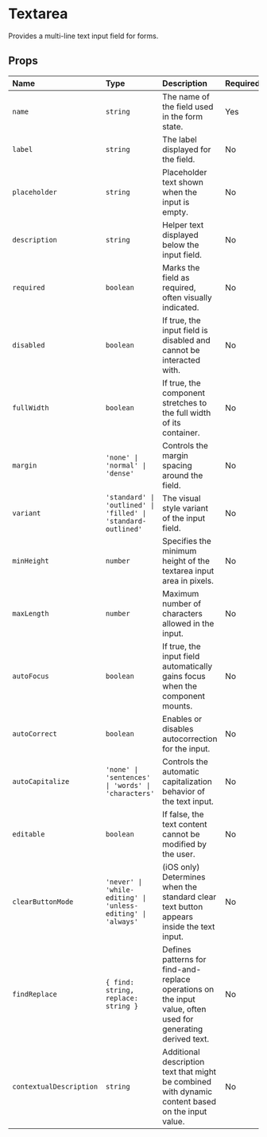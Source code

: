 # Textarea

Provides a multi-line text input field for forms.

## Props

| Name                  | Type                                               | Description                                                                                                | Required | Default          |
| :-------------------- | :------------------------------------------------- | :--------------------------------------------------------------------------------------------------------- | :------- | :--------------- |
| `name`                | `string`                                           | The name of the field used in the form state.                                                              | Yes      |                  |
| `label`               | `string`                                           | The label displayed for the field.                                                                         | No       |                  |
| `placeholder`         | `string`                                           | Placeholder text shown when the input is empty.                                                            | No       |                  |
| `description`         | `string`                                           | Helper text displayed below the input field.                                                               | No       |                  |
| `required`            | `boolean`                                          | Marks the field as required, often visually indicated.                                                     | No       | `false`          |
| `disabled`            | `boolean`                                          | If true, the input field is disabled and cannot be interacted with.                                        | No       | `false`          |
| `fullWidth`           | `boolean`                                          | If true, the component stretches to the full width of its container.                                       | No       | `false`          |
| `margin`              | `'none' \| 'normal' \| 'dense'`                    | Controls the margin spacing around the field.                                                              | No       | `'normal'`       |
| `variant`             | `'standard' \| 'outlined' \| 'filled' \| 'standard-outlined'` | The visual style variant of the input field.                                                               | No       | `'standard'`     |
| `minHeight`           | `number`                                           | Specifies the minimum height of the textarea input area in pixels.                                         | No       |                  |
| `maxLength`           | `number`                                           | Maximum number of characters allowed in the input.                                                         | No       |                  |
| `autoFocus`           | `boolean`                                          | If true, the input field automatically gains focus when the component mounts.                              | No       | `false`          |
| `autoCorrect`         | `boolean`                                          | Enables or disables autocorrection for the input.                                                          | No       | Platform default |
| `autoCapitalize`      | `'none' \| 'sentences' \| 'words' \| 'characters'` | Controls the automatic capitalization behavior of the text input.                                          | No       | `'none'`         |
| `editable`            | `boolean`                                          | If false, the text content cannot be modified by the user.                                                 | No       | `true`           |
| `clearButtonMode`     | `'never' \| 'while-editing' \| 'unless-editing' \| 'always'` | (iOS only) Determines when the standard clear text button appears inside the text input.                 | No       | `'never'`        |
| `findReplace`         | `{ find: string, replace: string }`                | Defines patterns for find-and-replace operations on the input value, often used for generating derived text. | No       |                  |
| `contextualDescription`| `string`                                           | Additional description text that might be combined with dynamic content based on the input value.          | No       |                  |